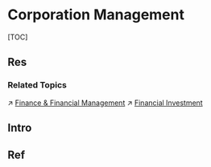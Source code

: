 # Corporation Management

[TOC]



## Res
### Related Topics
↗ [Finance & Financial Management](../../../💸%20Economics%20&%20Finance/🏦%20Finance%20&%20Financial%20Management/Finance%20&%20Financial%20Management.md)
↗ [Financial Investment](../../../💸%20Economics%20&%20Finance/🏦%20Finance%20&%20Financial%20Management/Financial%20Investment/Financial%20Investment.md)



## Intro



## Ref
